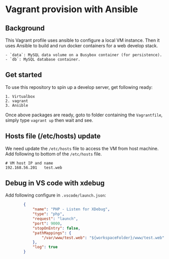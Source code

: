 # Vagrant provision with Ansible

## Background

This Vagrant profile uses ansible to configure a local VM instance.
Then it uses Ansible to build and run docker containers for a web develop stack.

    - `data`: MySQL data volume on a Busybox container (for persistence).
    - `db`: MySQL database container.


## Get started

To use this repository to spin up a develop server, get following ready:

    1. Virtualbox
    2. vagrant
    3. Ansible

Once above packages are ready, goto to folder containing the `Vagrantfile`, simply type `vagrant up` then wait and see.


##  Hosts file (/etc/hosts) update

We need update the `/etc/hosts` file to access the VM from host machine. Add following to bottom of the `/etc/hosts` file.

```
# VM host IP and name
192.168.56.201   test.web
```

## Debug in VS code with xdebug

Add following configure in `.vscode/launch.json`:

```json
        {
            "name": "PHP - Listen for XDebug",
            "type": "php",
            "request": "launch",
            "port": 9000,
            "stopOnEntry": false,
            "pathMappings": {
                "/var/www/test.web": "${workspaceFolder}/www/test.web"
            },
            "log": true
        }
```